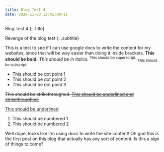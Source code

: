 ```yaml
---
title: Blog Test 4
date: 2020-11-03 12:41:00+11
---
```


Blog Test 4
{: .title}

Revenge of the blog test
{: .subtitle}

This is a test to see if I can use google docs to write the content for my websites, since that will be way easier than doing it inside brackets. **This should be bold.** _This should be in italics._ <sup>This should be superscript.</sup> <sub>This should be subscript. </sub>



*   This should be dot point 1
*   This should be dot point 2
*   This should be dot point 3

~~This should be strikethroughed. <span style="text-decoration:underline;">This should be underlined and strikethroughed.</span>~~

<span style="text-decoration:underline;">This should be underlined</span>



1. This should be numbered 1
2. This should be numbered 2

Well dope, looks like I'm using docs to write the site content! Oh god this is the first post on this blog that actually has any sort of content. Is this a sign of things to come?